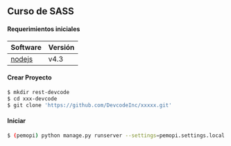 ## Curso de SASS

#### Requerimientos iniciales
Software | Versión 
------------ | ------------- 
[nodejs][1] | v4.3

#### Crear Proyecto
```sh
$ mkdir rest-devcode
$ cd xxx-devcode
$ git clone 'https://github.com/DevcodeInc/xxxxx.git'
```


#### Iniciar
```sh
$ (pemopi) python manage.py runserver --settings=pemopi.settings.local
```


[1]: https://nodejs.org/es/

